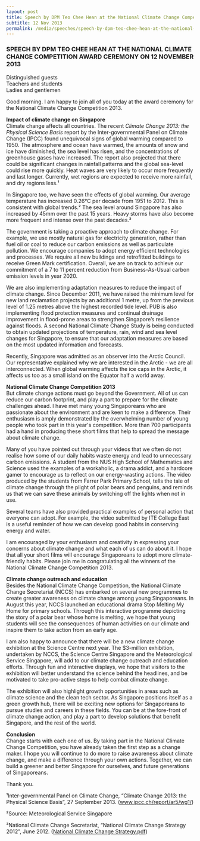 ```yaml
---
layout: post
title: Speech by DPM Teo Chee Hean at the National Climate Change Competition Award Ceremony on 12 November 2013
subtitle: 12 Nov 2013
permalink: /media/speeches/speech-by-dpm-teo-chee-hean-at-the-national-climate-change-competition-award-ceremony-on-12-november-2013
---
```


### SPEECH BY DPM TEO CHEE HEAN AT THE NATIONAL CLIMATE CHANGE COMPETITION AWARD CEREMONY ON 12 NOVEMBER 2013

Distinguished guests  
Teachers and students  
Ladies and gentlemen

Good morning. I am happy to join all of you today at the award ceremony for the National Climate Change Competition 2013.

**Impact of climate change on Singapore**  
Climate change affects all countries. The recent *Climate Change 2013: the Physical Science Basis* report by the Inter-governmental Panel on Climate Change (IPCC) found unequivocal signs of global warming compared to 1950. The atmosphere and ocean have warmed, the amounts of snow and ice have diminished, the sea level has risen, and the concentrations of greenhouse gases have increased. The report also projected that there could be significant changes in rainfall patterns and the global sea-level could rise more quickly. Heat waves are very likely to occur more frequently and last longer. Currently, wet regions are expected to receive more rainfall, and dry regions less.¹

In Singapore too, we have seen the effects of global warming. Our average temperature has increased 0.26°C per decade from 1951 to 2012. This is consistent with global trends.² The sea level around Singapore has also increased by 45mm over the past 15 years. Heavy storms have also become more frequent and intense over the past decades.³

The government is taking a proactive approach to climate change. For example, we use mostly natural gas for electricity generation, rather than fuel oil or coal to reduce our carbon emissions as well as particulate pollution. We encourage companies to adopt energy efficient technologies and processes. We require all new buildings and retrofitted buildings to receive Green Mark certification. Overall, we are on track to achieve our commitment of a 7 to 11 percent reduction from Business-As-Usual carbon emission levels in year 2020.

We are also implementing adaptation measures to reduce the impact of climate change. Since December 2011, we have raised the minimum level for new land reclamation projects by an additional 1 metre, up from the previous level of 1.25 metres above the highest recorded tide level. PUB is also implementing flood protection measures and continual drainage improvement in flood-prone areas to strengthen Singapore’s resilience against floods. A second National Climate Change Study is being conducted to obtain updated projections of temperature, rain, wind and sea level changes for Singapore, to ensure that our adaptation measures are based on the most updated information and forecasts.

Recently, Singapore was admitted as an observer into the Arctic Council. Our representative explained why we are interested in the Arctic - we are all interconnected. When global warming affects the ice caps in the Arctic, it affects us too as a small island on the Equator half a world away.

**National Climate Change Competition 2013**  
But climate change actions must go beyond the Government. All of us can reduce our carbon footprint, and play a part to prepare for the climate challenges ahead. I have met many young Singaporeans who are passionate about the environment and are keen to make a difference. Their enthusiasm is amply demonstrated by the overwhelming number of young people who took part in this year's competition. More than 700 participants had a hand in producing these short films that help to spread the message about climate change.

Many of you have pointed out through your videos that we often do not realise how some of our daily habits waste energy and lead to unnecessary carbon emissions. A student from the NUS High School of Mathematics and Science used the examples of a workaholic, a drama addict, and a hardcore gamer to encourage us to reflect on our energy-wasting actions. The video produced by the students from Farrer Park Primary School, tells the tale of climate change through the plight of polar bears and penguins, and reminds us that we can save these animals by switching off the lights when not in use.

Several teams have also provided practical examples of personal action that everyone can adopt. For example, the video submitted by ITE College East is a useful reminder of how we can develop good habits in conserving energy and water.

I am encouraged by your enthusiasm and creativity in expressing your concerns about climate change and what each of us can do about it. I hope that all your short films will encourage Singaporeans to adopt more climate-friendly habits. Please join me in congratulating all the winners of the National Climate Change Competition 2013.

**Climate change outreach and education**  
Besides the National Climate Change Competition, the National Climate Change Secretariat (NCCS) has embarked on several new programmes to create greater awareness on climate change among young Singaporeans. In August this year, NCCS launched an educational drama Stop Melting My Home for primary schools. Through this interactive programme depicting the story of a polar bear whose home is melting, we hope that young students will see the consequences of human activities on our climate and inspire them to take action from an early age.

I am also happy to announce that there will be a new climate change exhibition at the Science Centre next year. The $3-million exhibition, undertaken by NCCS, the Science Centre Singapore and the Meteorological Service Singapore, will add to our climate change outreach and education efforts. Through fun and interactive displays, we hope that visitors to the exhibition will better understand the science behind the headlines, and be motivated to take pro-active steps to help combat climate change.

The exhibition will also highlight growth opportunities in areas such as climate science and the clean tech sector. As Singapore positions itself as a green growth hub, there will be exciting new options for Singaporeans to pursue studies and careers in these fields. You can be at the fore-front of climate change action, and play a part to develop solutions that benefit Singapore, and the rest of the world.

**Conclusion**  
Change starts with each one of us. By taking part in the National Climate Change Competition, you have already taken the first step as a change maker. I hope you will continue to do more to raise awareness about climate change, and make a difference through your own actions. Together, we can build a greener and better Singapore for ourselves, and future generations of Singaporeans.

Thank you.

¹Inter-governmental Panel on Climate Change, “Climate Change 2013: the Physical Science Basis”, 27 September 2013. ([<a href="http://www.ipcc.ch/report/ar5/wg1/" target="_blank">www.ipcc.ch/report/ar5/wg1/</a>](http://www.ipcc.ch/report/ar5/wg1/))

²Source: Meteorological Service Singapore

³National Climate Change Secretariat, “National Climate Change Strategy 2012”, June 2012. ([<a href="/files/docs/default-source/default-document-library/national-climate-change-strategy.pdf" target="_blank">National Climate Change Strategy.pdf</a>](/files/docs/default-source/default-document-library/national-climate-change-strategy.pdf))